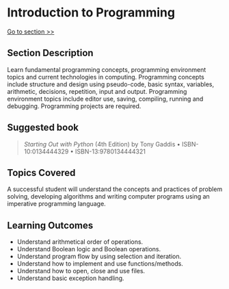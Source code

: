 # Introduction to Programming

[Go to section >>](/1.IntroductionToProgramming)

## Section Description

Learn fundamental programming concepts, programming environment topics and current technologies in computing. Programming concepts include structure and design using pseudo-code, basic syntax, variables, arithmetic, decisions, repetition, input and output. Programming environment topics include editor use, saving, compiling, running and debugging. Programming projects are required.

## Suggested book 

> *Starting Out with Python* (4th Edition) by Tony Gaddis • ISBN-10:0134444329 • ISBN-13:9780134444321

## Topics Covered 

A successful student will understand the concepts and practices of problem solving, developing algorithms and writing computer programs using an imperative programming language. 

## Learning Outcomes 

*   Understand arithmetical order of operations.
*   Understand Boolean logic and Boolean operations.
*   Understand program flow by using selection and iteration.
*   Understand how to implement and use functions/methods.
*   Understand how to open, close and use files.
*   Understand basic exception handling.
